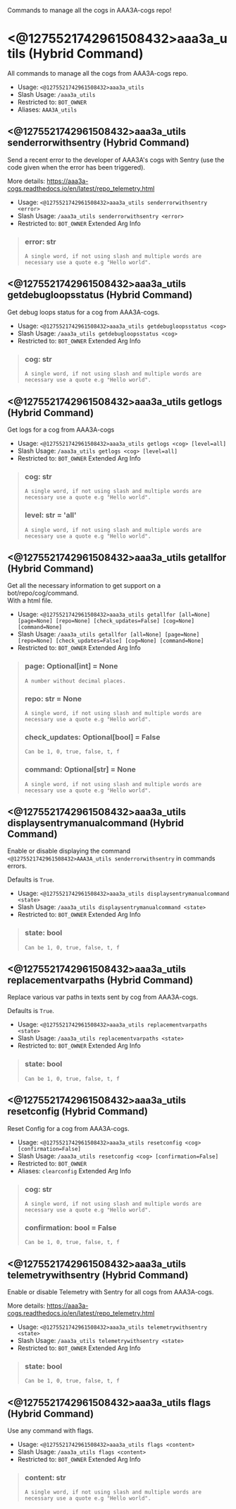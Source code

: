 Commands to manage all the cogs in AAA3A-cogs repo!

# <@1275521742961508432>aaa3a_utils (Hybrid Command)
All commands to manage all the cogs from AAA3A-cogs repo.<br/>
 - Usage: `<@1275521742961508432>aaa3a_utils`
 - Slash Usage: `/aaa3a_utils`
 - Restricted to: `BOT_OWNER`
 - Aliases: `AAA3A_utils`
## <@1275521742961508432>aaa3a_utils senderrorwithsentry (Hybrid Command)
Send a recent error to the developer of AAA3A's cogs with Sentry (use the code given when the error has been triggered).<br/>

More details: https://aaa3a-cogs.readthedocs.io/en/latest/repo_telemetry.html<br/>
 - Usage: `<@1275521742961508432>aaa3a_utils senderrorwithsentry <error>`
 - Slash Usage: `/aaa3a_utils senderrorwithsentry <error>`
 - Restricted to: `BOT_OWNER`
Extended Arg Info
> ### error: str
> ```
> A single word, if not using slash and multiple words are necessary use a quote e.g "Hello world".
> ```
## <@1275521742961508432>aaa3a_utils getdebugloopsstatus (Hybrid Command)
Get debug loops status for a cog from AAA3A-cogs.<br/>
 - Usage: `<@1275521742961508432>aaa3a_utils getdebugloopsstatus <cog>`
 - Slash Usage: `/aaa3a_utils getdebugloopsstatus <cog>`
 - Restricted to: `BOT_OWNER`
Extended Arg Info
> ### cog: str
> ```
> A single word, if not using slash and multiple words are necessary use a quote e.g "Hello world".
> ```
## <@1275521742961508432>aaa3a_utils getlogs (Hybrid Command)
Get logs for a cog from AAA3A-cogs<br/>
 - Usage: `<@1275521742961508432>aaa3a_utils getlogs <cog> [level=all]`
 - Slash Usage: `/aaa3a_utils getlogs <cog> [level=all]`
 - Restricted to: `BOT_OWNER`
Extended Arg Info
> ### cog: str
> ```
> A single word, if not using slash and multiple words are necessary use a quote e.g "Hello world".
> ```
> ### level: str = 'all'
> ```
> A single word, if not using slash and multiple words are necessary use a quote e.g "Hello world".
> ```
## <@1275521742961508432>aaa3a_utils getallfor (Hybrid Command)
Get all the necessary information to get support on a bot/repo/cog/command.<br/>
With a html file.<br/>
 - Usage: `<@1275521742961508432>aaa3a_utils getallfor [all=None] [page=None] [repo=None] [check_updates=False] [cog=None] [command=None]`
 - Slash Usage: `/aaa3a_utils getallfor [all=None] [page=None] [repo=None] [check_updates=False] [cog=None] [command=None]`
 - Restricted to: `BOT_OWNER`
Extended Arg Info
> ### page: Optional[int] = None
> ```
> A number without decimal places.
> ```
> ### repo: str = None
> ```
> A single word, if not using slash and multiple words are necessary use a quote e.g "Hello world".
> ```
> ### check_updates: Optional[bool] = False
> ```
> Can be 1, 0, true, false, t, f
> ```
> ### command: Optional[str] = None
> ```
> A single word, if not using slash and multiple words are necessary use a quote e.g "Hello world".
> ```
## <@1275521742961508432>aaa3a_utils displaysentrymanualcommand (Hybrid Command)
Enable or disable displaying the command `<@1275521742961508432>AAA3A_utils senderrorwithsentry` in commands errors.<br/>

Defaults is `True`.<br/>
 - Usage: `<@1275521742961508432>aaa3a_utils displaysentrymanualcommand <state>`
 - Slash Usage: `/aaa3a_utils displaysentrymanualcommand <state>`
 - Restricted to: `BOT_OWNER`
Extended Arg Info
> ### state: bool
> ```
> Can be 1, 0, true, false, t, f
> ```
## <@1275521742961508432>aaa3a_utils replacementvarpaths (Hybrid Command)
Replace various var paths in texts sent by cog from AAA3A-cogs.<br/>

Defaults is `True`.<br/>
 - Usage: `<@1275521742961508432>aaa3a_utils replacementvarpaths <state>`
 - Slash Usage: `/aaa3a_utils replacementvarpaths <state>`
 - Restricted to: `BOT_OWNER`
Extended Arg Info
> ### state: bool
> ```
> Can be 1, 0, true, false, t, f
> ```
## <@1275521742961508432>aaa3a_utils resetconfig (Hybrid Command)
Reset Config for a cog from AAA3A-cogs.<br/>
 - Usage: `<@1275521742961508432>aaa3a_utils resetconfig <cog> [confirmation=False]`
 - Slash Usage: `/aaa3a_utils resetconfig <cog> [confirmation=False]`
 - Restricted to: `BOT_OWNER`
 - Aliases: `clearconfig`
Extended Arg Info
> ### cog: str
> ```
> A single word, if not using slash and multiple words are necessary use a quote e.g "Hello world".
> ```
> ### confirmation: bool = False
> ```
> Can be 1, 0, true, false, t, f
> ```
## <@1275521742961508432>aaa3a_utils telemetrywithsentry (Hybrid Command)
Enable or disable Telemetry with Sentry for all cogs from AAA3A-cogs.<br/>

More details: https://aaa3a-cogs.readthedocs.io/en/latest/repo_telemetry.html<br/>
 - Usage: `<@1275521742961508432>aaa3a_utils telemetrywithsentry <state>`
 - Slash Usage: `/aaa3a_utils telemetrywithsentry <state>`
 - Restricted to: `BOT_OWNER`
Extended Arg Info
> ### state: bool
> ```
> Can be 1, 0, true, false, t, f
> ```
## <@1275521742961508432>aaa3a_utils flags (Hybrid Command)
Use any command with flags.<br/>
 - Usage: `<@1275521742961508432>aaa3a_utils flags <content>`
 - Slash Usage: `/aaa3a_utils flags <content>`
 - Restricted to: `BOT_OWNER`
Extended Arg Info
> ### content: str
> ```
> A single word, if not using slash and multiple words are necessary use a quote e.g "Hello world".
> ```
